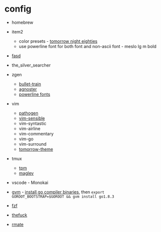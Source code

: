 # config

* homebrew
* item2
	* color presets - [tomorrow night eighties](https://github.com/chriskempson/tomorrow-theme/tree/master/iTerm2)
	* use powerline font for both font and non-ascii font - meslo lg m bold
* [fasd](https://github.com/clvv/fasd)
* the_silver_searcher
* zgen
	* [bullet-train](https://github.com/caiogondim/bullet-train.zsh)
	* [agnoster](https://github.com/nvbn/thefuck) 
	* [powerline fonts](https://github.com/powerline/fonts)
* vim
	* [pathogen](https://github.com/tpope/vim-pathogen)
	* [vim-sensible](https://github.com/tpope/vim-sensible)
	* vim-syntastic
	* vim-airline
	* vim-commentary
	* vim-go
	* vim-surround
	* [tomorrow-theme](https://github.com/chriskempson/tomorrow-theme)
* tmux 
	* [tpm](https://github.com/tmux-plugins/tpm)
	* [maglev](https://github.com/caiogondim/maglev)

* vscode - Monokai

* [gvm](https://github.com/moovweb/gvm) - [install go compiler binaries](https://golang.org/doc/install/source), then `export GOROOT_BOOTSTRAP=$GOROOT && gvm install go1.8.3`

* [fzf](https://github.com/junegunn/fzf)

* [thefuck](https://github.com/nvbn/thefuck)

* [rmate](https://github.com/rafaelmaiolla/remote-vscode)